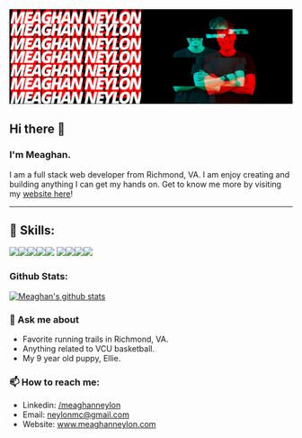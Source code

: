 <img src = "images/bannerlogo.png">

## Hi there 👋

### I'm Meaghan.

I am a full stack web developer from Richmond, VA. I am enjoy creating and building anything I can get my hands on. Get to know me more by visiting my <a href= "www.meaghanneylon.com">website here</a>!

---

## 💼 Skills:

![](https://img.shields.io/badge/Code-React-informational?style=flat&logo=react&logoColor=white&color=red)![](https://img.shields.io/badge/Code-JavaScript-informational?style=flat&logo=JavaScript&logoColor=white&color=red)![](https://img.shields.io/badge/Database-MongoDB-informational?style=flat&logo=MongoDB&logoColor=white&color=red)![](https://img.shields.io/badge/Database-MySQL-informational?style=flat&logo=MySQL&logoColor=white&color=red)![](https://img.shields.io/badge/Style-CSS-informational?style=flat&logo=css3&logoColor=white&color=red)
![](https://img.shields.io/badge/Code-HTML-informational?style=flat&logo=html5&logoColor=white&color=red)![](https://img.shields.io/badge/Style-Bootstrap-informational?style=flat&logo=bootstrap&logoColor=white&color=red)![](https://img.shields.io/badge/Code-Express-informational?style=flat&logo=express&logoColor=white&color=red)![](https://img.shields.io/badge/Code-Node.js-informational?style=flat&logo=node.js&logoColor=white&color=red)

### Github Stats:

[![Meaghan's github stats](https://github-readme-stats.vercel.app/api?username=neylonmc)](https://github.com/neylonmc/github-readme-stats)

###

### 💬 Ask me about

- Favorite running trails in Richmond, VA.
- Anything related to VCU basketball.
- My 9 year old puppy, Ellie.

### 📫 How to reach me:

- Linkedin: <a href= "https://www.linkedin.com/in/meaghan-neylon-844b031b4/">/meaghanneylon</a>
- Email: neylonmc@gmail.com
- Website: <a href="wwww.meaghanneylon.com">www.meaghanneylon.com</a> 

